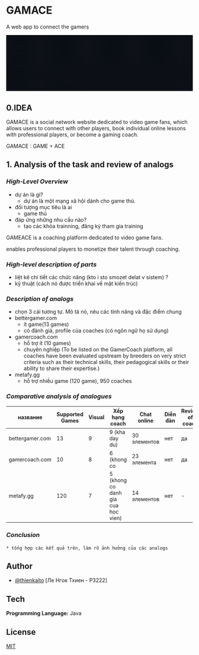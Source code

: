 
# GAMACE

A web app to connect the gamers


![Logo](https://github.com/kaitouz/ESportNetwork/blob/main/Image/logo.gif)



## 0.IDEA
GAMACE is a social network website dedicated to video game fans, 
which allows users to connect with other players, 
book individual online lessons with professional players, or become a gaming coach.

GAMACE : GAME + ACE

## 1. Analysis of the task and review of analogs

### *High-Level Overview*

* dự án là gì?
  * dự án là một mạng xã hội dành cho game thủ. 
* đối tượng mục tiêu là ai
  * game thủ
* đáp ứng những nhu cầu nào? 
  * tạo các khóa trainning, đăng ký tham gia training

GAMEACE is a coaching platform dedicated to video game fans. 

enables professional players to monetize their talent through coaching.


### *High-level description of parts*
* liệt kê chi tiết các chức năng (kto i sto smozet delat v sistem) ?
* kỹ thuật (cách nó được triển khai về mặt kiến trúc)
### *Description of analogs*

* chọn 3 cái tương tự. Mô tả nó, nêu các tính năng và đặc điểm chung
* bettergamer.com
  * ít game(13 games) 
  * có đánh giá, profile của coaches (có ngôn ngữ họ sử dụng)
* gamercoach.com
  * hỗ trợ ít (10 games)
  * chuyên nghiệp (To be listed on the GamerCoach platform, 
all coaches have been evaluated upstream by breeders 
on very strict criteria such as their technical skills, their 
pedagogical skills or their ability to share their expertise.)
* metafy.gg
  * hỗ trợ nhiều game (120 game), 950 coaches

    
### *Comparative analysis of analogues*
|название         |Supported Games   |Visual             |Xếp hạng coach                         |Chat online         |Diễn đàn           |Review of coach |
|-----------------|------------------|-------------------|---------------------------------------|--------------------|-------------------|----------------|
|bettergamer.com  | 13               | 9                 |9 (kha day du)                         |30 элементов        |нет                |да              |
|gamercoach.com   | 10               | 8                 |6 (khong co                            |23 элемента         |нет                |да              |
|metafy.gg        | 120              | 7                 |5 (khong co danh gia cua hoc vien)     |14 элементов        |нет                |-               |


### *Conclusion*
    * tổng hợp các kết quả trên, làm rõ ảnh hưởng của các analogs

## Author

- [@thienkaito](https://www.github.com/thienkaito) [Ле Нгок Тхиен - P3222]



## Tech

**Programming Language:** Java




## License

[MIT](https://choosealicense.com/licenses/mit/)